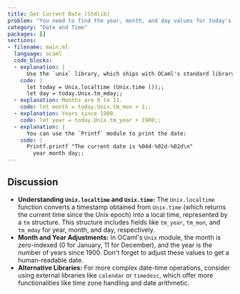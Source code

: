 ```yaml
---
title: Get Current Date (Stdlib)
problem: "You need to find the year, month, and day values for today's date."
category: "Date and Time"
packages: []
sections:
- filename: main.ml
  language: ocaml
  code_blocks:
  - explanation: |
      Use the `unix` library, which ships with OCaml's standard library, and provides functions to work with dates and times. You can use the `Unix` module to get the current date and time:
    code: |
      let today = Unix.localtime (Unix.time ());;
      let day = today.Unix.tm_mday;;
  - explanation: Months are 0 to 11.
    code: let month = today.Unix.tm_mon + 1;;
  - explanation: Years since 1900.
    code: let year = today.Unix.tm_year + 1900;;
  - explanation: |
      You can use the `Printf` module to print the date:
    code: |
      Printf.printf "The current date is %04d-%02d-%02d\n"
        year month day;;
---
```


## Discussion

- **Understanding `Unix.localtime` and `Unix.time`:** The `Unix.localtime` function converts a timestamp obtained from `Unix.time` (which returns the current time since the Unix epoch) into a local time, represented by a `tm` structure. This structure includes fields like `tm_year`, `tm_mon`, and `tm_mday` for year, month, and day, respectively.
- **Month and Year Adjustments:** In OCaml's `Unix` module, the month is zero-indexed (0 for January, 11 for December), and the year is the number of years since 1900. Don't forget to adjust these values to get a human-readable date.
- **Alternative Libraries:** For more complex date-time operations, consider using external libraries like `calendar` or `timedesc`, which offer more functionalities like time zone handling and date arithmetic.
